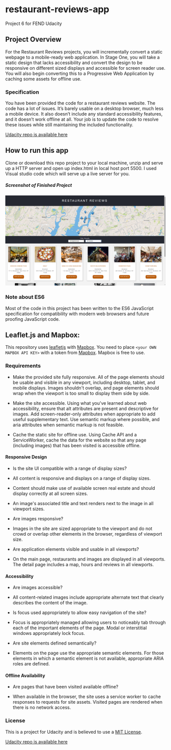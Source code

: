 # restaurant-reviews-app

Project 6 for FEND Udacity

## Project Overview

For the Restaurant Reviews projects, you will incrementally convert a static webpage to a mobile-ready web application. In Stage One, you will take a static design that lacks accessibility and convert the design to be responsive on different sized displays and accessible for screen reader use. You will also begin converting this to a Progressive Web Application by caching some assets for offline use.

### Specification

You have been provided the code for a restaurant reviews website. The code has a lot of issues. It’s barely usable on a desktop browser, much less a mobile device. It also doesn’t include any standard accessibility features, and it doesn’t work offline at all. Your job is to update the code to resolve these issues while still maintaining the included functionality.

[Udacity repo is available here](https://github.com/udacity/mws-restaurant-stage-1)

## How to run this app

Clone or download this repo project to your local machine, unzip and serve up a HTTP server and open up index.html in local host port 5500.  I used Visual studio code which will serve up a live server for you.

##### Screenshot of Finished Project

![screenshot of finished project](screenshot-restaurant-reviews.png "screenshot of finished project")

### Note about ES6

Most of the code in this project has been written to the ES6 JavaScript specification for compatibility with modern web browsers and future proofing JavaScript code.

## Leaflet.js and Mapbox:

This repository uses [leafletjs](https://leafletjs.com/) with [Mapbox](https://www.mapbox.com/). You need to place `<your OWN MAPBOX API KEY>` with a token from [Mapbox](https://www.mapbox.com/). Mapbox is free to use.


### Requirements

* Make the provided site fully responsive.
All of the page elements should be usable and visible in any viewport, including desktop, tablet, and mobile displays. Images shouldn't overlap, and page elements should wrap when the viewport is too small to display them side by side.

* Make the site accessible.
Using what you've learned about web accessibility, ensure that alt attributes are present and descriptive for images. Add screen-reader-only attributes when appropriate to add useful supplementary text. Use semantic markup where possible, and aria attributes when semantic markup is not feasible.

* Cache the static site for offline use.
Using Cache API and a ServiceWorker, cache the data for the website so that any page (including images) that has been visited is accessible offline.

#### Responsive Design

* Is the site UI compatible with a range of display sizes?

* All content is responsive and displays on a range of display sizes.

* Content should make use of available screen real estate and should display correctly at all screen sizes.

* An image's associated title and text renders next to the image in all viewport sizes.

* Are images responsive?

* Images in the site are sized appropriate to the viewport and do not crowd or overlap other elements in the browser, regardless of viewport size.

* Are application elements visible and usable in all viewports?

* On the main page, restaurants and images are displayed in all viewports. The detail page includes a map, hours and reviews in all viewports.

#### Accessibility

* Are images accessible?

* All content-related images include appropriate alternate text that clearly describes the content of the image.

* Is focus used appropriately to allow easy navigation of the site?

* Focus is appropriately managed allowing users to noticeably tab through each of the important elements of the page. Modal or interstitial windows appropriately lock focus.

* Are site elements defined semantically?

* Elements on the page use the appropriate semantic elements. For those elements in which a semantic element is not available, appropriate ARIA roles are defined.

#### Offline Availability

* Are pages that have been visited available offline?

* When available in the browser, the site uses a service worker to cache responses to requests for site assets. Visited pages are rendered when there is no network access.

### License

This is a project for Udacity and is believed to use a [MIT License](https://opensource.org/licenses/MIT).

[Udacity repo is available here](https://github.com/udacity/mws-restaurant-stage-1)